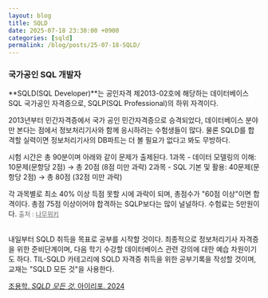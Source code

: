 ```yaml
---
layout: blog
title: SQLD
date: 2025-07-18 23:30:00 +0900
categories: [sqld]
permalink: /blog/posts/25-07-18-SQLD/
---
```


### 국가공인 SQL 개발자

**SQLD(SQL Developer)**는 공인자격 제2013-02호에 해당하는 데이터베이스 SQL 국가공인 자격증으로, SQLP(SQL Professional)의 하위 자격이다.

2013년부터 민간자격증에서 국가 공인 민간자격증으로 승격되었다, 데이터베이스 분야만 본다는 점에서 정보처리기사와 함께 응시하려는 수험생들이 많다. 물론 SQLD를 합격할 실력이면 정보처리기사의 DB파트는 더 볼 필요가 없다고 봐도 무방하다.

시험 시간은 총 90분이며 아래와 같이 문제가 출제된다.
1과목 - 데이터 모델링의 이해: 10문제(문항당 2점) → 총 20점 (8점 미만 과락)
2과목 - SQL 기본 및 활용: 40문제(문항당 2점) → 총 80점 (32점 미만 과락)

각 과목별로 최소 40% 이상 득점 못할 시에 과락이 되며, 총점수가 "60점 이상"이면 합격이다. 총점 75점 이상이어야 합격하는 SQLP보다는 많이 널널하다. 수험료는 5만원이다. <span style="text-decoration: none; font-size:0.9em; color:#666;"> 출처 : <a href="https://namu.wiki/w/국가공인%20SQL%20전문가#s-4" style="color: #666;">나무위키</a></span>
<br><br>

내일부터 SQLD 취득을 목표로 공부를 시작할 것이다. 최종적으로 정보처리기사 자격증을 위한 준비단계이며, 다음 학기 수강할 데이터베이스 관련 강의에 대한 예습 차원이기도 하다. TIL-SQLD 카테고리에 SQLD 자격증 취득을 위한 공부기록을 작성할 것이며, 교재는 "SQLD 모든 것"을 사용한다.

[조용학. _SQLD 모든 것_. 아이리포. 2024](https://product.kyobobook.co.kr/detail/S000213184428)
